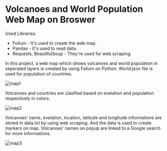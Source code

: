 # Volcanoes and World Population Web Map on Broswer

Used Libraries: 
* Folium - It's used to create the web map.
* Pandas - It's used to read data. 
* Requests, BeautifulSoup - They're used for web scraping.  
 
In this project, a web map which shows volcanoes and world population in seperated layers is created by using Folium on Python. World.json file is used for population of countries.  

![map1](https://user-images.githubusercontent.com/78566362/109129895-2f5c2380-7762-11eb-8ce5-c1021946683d.jpg)

Volcanoes and countries are clasified based on evelation and population respectively in colors.

![map2](https://user-images.githubusercontent.com/78566362/109129899-308d5080-7762-11eb-9ee2-d6cea20bfd7b.jpg)

Volcanoes' name, evelation, location, latitude and longitude informations are stored in data.txt by using web scraping. And the data is used to create markers on map. Volcanoes' names on popup are linked to a Google search for more informations. 

![map3](https://user-images.githubusercontent.com/78566362/109129903-3125e700-7762-11eb-80f1-4ee8914a34af.jpg)

